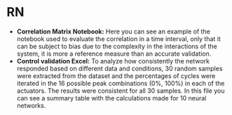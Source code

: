 # RN

- **Correlation Matrix Notebook:** Here you can see an example of the notebook used to evaluate the correlation in a time interval, only that it can be subject to bias due to the complexity in the interactions of the system, it is more a reference measure than an accurate validation.
- **Control validation Excel:** To analyze how consistently the network responded based on different data and conditions, 30 random samples were extracted from the dataset and the percentages of cycles were iterated in the 16 possible peak combinations (0%, 100%) in each of the actuators.
The results were consistent for all 30 samples. In this file you can see a summary table with the calculations made for 10 neural networks.
